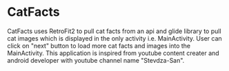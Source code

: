 # CatFacts
CatFacts uses RetroFit2 to pull cat facts from an api and glide library to pull cat images which is displayed in the only activity i.e. MainActivity. 
User can click on "next" button to load more cat facts and images into the MainActivity.
This application is inspired from youtube content creater and android developer with youtube channel name "Stevdza-San".

